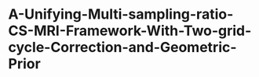 # A-Unifying-Multi-sampling-ratio-CS-MRI-Framework-With-Two-grid-cycle-Correction-and-Geometric-Prior